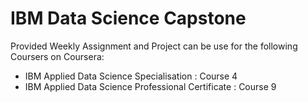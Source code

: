 # IBM Data Science Capstone
Provided Weekly Assignment and Project can be use for the following Coursers on Coursera:
+ IBM Applied Data Science Specialisation : Course 4
+ IBM Applied Data Science Professional Certificate : Course 9
